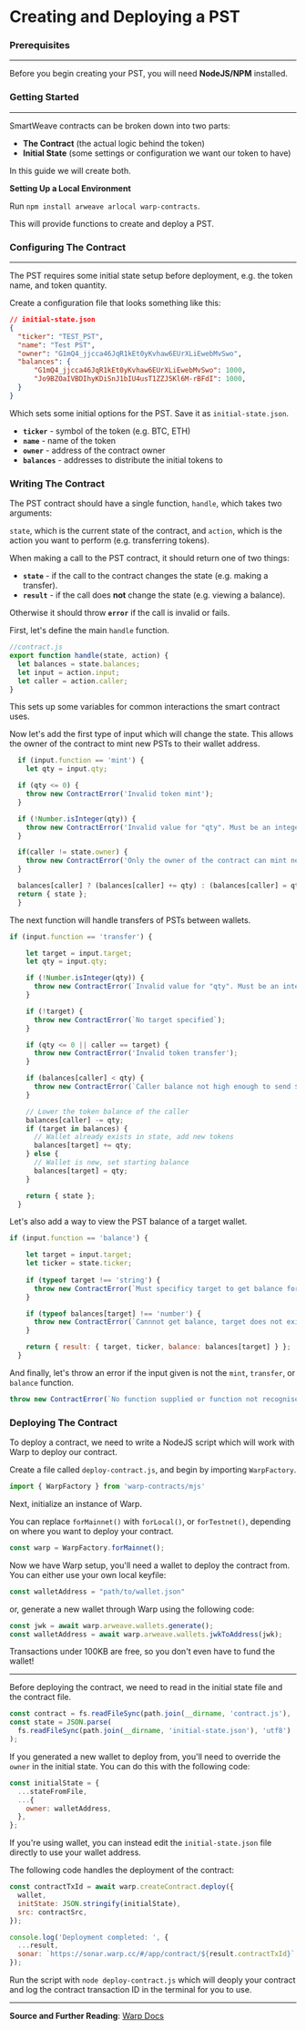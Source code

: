 # Creating and Deploying a PST

### **Prerequisites**

---

Before you begin creating your PST, you will need **NodeJS/NPM** installed.

### **Getting Started**

---

SmartWeave contracts can be broken down into two parts:

- **The Contract** (the actual logic behind the token)
- **Initial State** (some settings or configuration we want our token to have)

In this guide we will create both.

**Setting Up a Local Environment**

Run `npm install arweave arlocal warp-contracts`. 

This will provide functions to create and deploy a PST.

### **Configuring The Contract**

---

The PST requires some initial state setup before deployment, e.g. the token name, and token quantity.

Create a configuration file that looks something like this:

```json
// initial-state.json
{
  "ticker": "TEST_PST",
  "name": "Test PST",
  "owner": "G1mQ4_jjcca46JqR1kEt0yKvhaw6EUrXLiEwebMvSwo",
  "balances": {
      "G1mQ4_jjcca46JqR1kEt0yKvhaw6EUrXLiEwebMvSwo": 1000,
      "Jo9BZOaIVBDIhyKDiSnJ1bIU4usT1ZZJ5Kl6M-rBFdI": 1000,
  }
}

```

Which sets some initial options for the PST. Save it as `initial-state.json`.

- **`ticker`** - symbol of the token (e.g. BTC, ETH)
- **`name`** - name of the token
- **`owner`** - address of the contract owner
- **`balances`** - addresses to distribute the initial tokens to

### Writing The Contract

The PST contract should have a single function, `handle`, which takes two arguments:

`state`, which is the current state of the contract, and `action`, which is the action you want to perform (e.g. transferring tokens).

When making a call to the PST contract, it should return one of two things:
- **`state`** - if the call to the contract changes the state (e.g. making a transfer).
- **`result`** - if the call does **not** change the state (e.g. viewing a balance).

Otherwise it should throw **`error`** if the call is invalid or fails. 

First, let's define the main `handle` function.
```js
//contract.js
export function handle(state, action) {
  let balances = state.balances;
  let input = action.input;
  let caller = action.caller;
}
```
This sets up some variables for common interactions the smart contract uses.

Now let's add the first type of input which will change the state. This allows the owner of the contract to mint new PSTs to their wallet address.

```js
  if (input.function == 'mint') {
    let qty = input.qty;

  if (qty <= 0) {
    throw new ContractError('Invalid token mint');
  }

  if (!Number.isInteger(qty)) {
    throw new ContractError('Invalid value for "qty". Must be an integer');
  }

  if(caller != state.owner) {
    throw new ContractError('Only the owner of the contract can mint new tokens.');
  }

  balances[caller] ? (balances[caller] += qty) : (balances[caller] = qty);
  return { state };
  }
```
The next function will handle transfers of PSTs between wallets.

```js
if (input.function == 'transfer') {

    let target = input.target;
    let qty = input.qty;

    if (!Number.isInteger(qty)) {
      throw new ContractError(`Invalid value for "qty". Must be an integer`);
    }

    if (!target) {
      throw new ContractError(`No target specified`);
    }

    if (qty <= 0 || caller == target) {
      throw new ContractError('Invalid token transfer');
    }

    if (balances[caller] < qty) {
      throw new ContractError(`Caller balance not high enough to send ${qty} token(s)!`);
    }

    // Lower the token balance of the caller
    balances[caller] -= qty;
    if (target in balances) {
      // Wallet already exists in state, add new tokens
      balances[target] += qty;
    } else {
      // Wallet is new, set starting balance
      balances[target] = qty;
    }

    return { state };
  }
```
Let's also add a way to view the PST balance of a target wallet.

```js
if (input.function == 'balance') {

    let target = input.target;
    let ticker = state.ticker;
    
    if (typeof target !== 'string') {
      throw new ContractError(`Must specificy target to get balance for`);
    }

    if (typeof balances[target] !== 'number') {
      throw new ContractError(`Cannnot get balance, target does not exist`);
    }

    return { result: { target, ticker, balance: balances[target] } };
  }
```
And finally, let's throw an error if the input given is not the `mint`, `transfer`, or `balance` function.

```js
throw new ContractError(`No function supplied or function not recognised: "${input.function}"`);
```

### **Deploying The Contract**

To deploy a contract, we need to write a NodeJS script which will work with Warp to deploy our contract.

Create a file called `deploy-contract.js`, and begin by importing `WarpFactory`.

```js
import { WarpFactory } from 'warp-contracts/mjs'
```
Next, initialize an instance of Warp.

You can replace `forMainnet()` with `forLocal()`, or `forTestnet()`, depending on where you want to deploy your contract.
```js
const warp = WarpFactory.forMainnet();
```

Now we have Warp setup, you'll need a wallet to deploy the contract from. You can either use your own local keyfile:

```js
const walletAddress = "path/to/wallet.json"
```
 or, generate a new wallet through Warp using the following code:

```js
const jwk = await warp.arweave.wallets.generate();
const walletAddress = await warp.arweave.wallets.jwkToAddress(jwk);
```
Transactions under 100KB are free, so you don't even have to fund the wallet!

---

Before deploying the contract, we need to read in the initial state file and the contract file.

```js
const contract = fs.readFileSync(path.join(__dirname, 'contract.js'), 'utf8');
const state = JSON.parse(
  fs.readFileSync(path.join(__dirname, 'initial-state.json'), 'utf8')
);
```
If you generated a new wallet to deploy from, you'll need to override the `owner` in the initial state. You can do this with the following code:
```js
const initialState = {
  ...stateFromFile,
  ...{
    owner: walletAddress,
  },
};
```
If you're using wallet, you can instead edit the `initial-state.json` file directly to use your wallet address.

The following code handles the deployment of the contract:

```js
const contractTxId = await warp.createContract.deploy({
  wallet,
  initState: JSON.stringify(initialState),
  src: contractSrc,
});

console.log('Deployment completed: ', {
  ...result,
  sonar: `https://sonar.warp.cc/#/app/contract/${result.contractTxId}`
});
```

Run the script with `node deploy-contract.js` which will deoply your contract and log the contract transaction ID in the terminal for you to use.

---

**Source and Further Reading**: [Warp Docs](https://academy.warp.cc/tutorials/pst/introduction/intro)